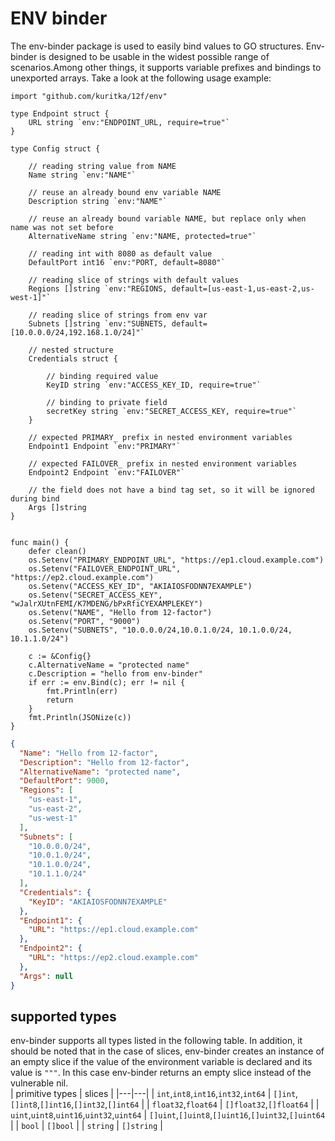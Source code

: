 # ENV binder
The env-binder package is used to easily bind values to GO structures. Env-binder is designed to 
be usable in the widest possible range of scenarios.Among other things, it supports variable 
prefixes and bindings to unexported arrays. Take a look at the following usage example:
```golang
import "github.com/kuritka/12f/env"

type Endpoint struct {
	URL string `env:"ENDPOINT_URL, require=true"`
}

type Config struct {

	// reading string value from NAME
	Name string `env:"NAME"`

	// reuse an already bound env variable NAME
	Description string `env:"NAME"`

	// reuse an already bound variable NAME, but replace only when name was not set before
	AlternativeName string `env:"NAME, protected=true"`

	// reading int with 8080 as default value
	DefaultPort int16 `env:"PORT, default=8080"`

	// reading slice of strings with default values
	Regions []string `env:"REGIONS, default=[us-east-1,us-east-2,us-west-1]"`

	// reading slice of strings from env var
	Subnets []string `env:"SUBNETS, default=[10.0.0.0/24,192.168.1.0/24]"`

	// nested structure
	Credentials struct {

		// binding required value
		KeyID string `env:"ACCESS_KEY_ID, require=true"`

		// binding to private field
		secretKey string `env:"SECRET_ACCESS_KEY, require=true"`
	}

	// expected PRIMARY_ prefix in nested environment variables
	Endpoint1 Endpoint `env:"PRIMARY"`

	// expected FAILOVER_ prefix in nested environment variables
	Endpoint2 Endpoint `env:"FAILOVER"`

	// the field does not have a bind tag set, so it will be ignored during bind
	Args []string
}


func main() {
	defer clean()
	os.Setenv("PRIMARY_ENDPOINT_URL", "https://ep1.cloud.example.com")
	os.Setenv("FAILOVER_ENDPOINT_URL", "https://ep2.cloud.example.com")
	os.Setenv("ACCESS_KEY_ID", "AKIAIOSFODNN7EXAMPLE")
	os.Setenv("SECRET_ACCESS_KEY", "wJalrXUtnFEMI/K7MDENG/bPxRfiCYEXAMPLEKEY")
	os.Setenv("NAME", "Hello from 12-factor")
	os.Setenv("PORT", "9000")
	os.Setenv("SUBNETS", "10.0.0.0/24,10.0.1.0/24, 10.1.0.0/24,  10.1.1.0/24")

	c := &Config{}
	c.AlternativeName = "protected name"
	c.Description = "hello from env-binder"
	if err := env.Bind(c); err != nil {
		fmt.Println(err)
		return
	}
	fmt.Println(JSONize(c))
}
```

```json
{
  "Name": "Hello from 12-factor",
  "Description": "Hello from 12-factor",
  "AlternativeName": "protected name",
  "DefaultPort": 9000,
  "Regions": [
    "us-east-1",
    "us-east-2",
    "us-west-1"
  ],
  "Subnets": [
    "10.0.0.0/24",
    "10.0.1.0/24",
    "10.1.0.0/24",
    "10.1.1.0/24"
  ],
  "Credentials": {
    "KeyID": "AKIAIOSFODNN7EXAMPLE"
  },
  "Endpoint1": {
    "URL": "https://ep1.cloud.example.com"
  },
  "Endpoint2": {
    "URL": "https://ep2.cloud.example.com"
  },
  "Args": null
}
```

## supported types
env-binder supports all types listed in the following table.  In addition, it should be noted that in the case 
of slices, env-binder creates an instance of an empty slice if the value of the environment variable is 
declared and its value is `"""`. In this case env-binder returns an empty slice instead of the vulnerable nil.  
| primitive types | slices |
|---|---|
| `int`,`int8`,`int16`,`int32`,`int64` | `[]int`,`[]int8`,`[]int16`,`[]int32`,`[]int64` |
| `float32`,`float64` | `[]float32`,`[]float64` |
| `uint`,`uint8`,`uint16`,`uint32`,`uint64` | `[]uint`,`[]uint8`,`[]uint16`,`[]uint32`,`[]uint64` |
| `bool` | `[]bool` |
| `string` | `[]string` |